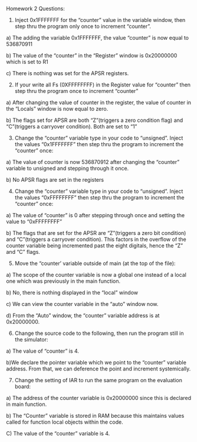 Homework 2 Questions:

1) Inject 0x1FFFFFFF for the “counter” value in the variable window, then step thru the program only once to increment “counter”.

a) The adding the variable 0x1FFFFFFF, the value “counter” is now equal to 536870911

b) The value of the “counter” in the “Register” window is 0x20000000 which is set to R1 

c)  There is nothing was set for the APSR registers.

2) If your write all Fs (0XFFFFFFFF) in the Register value for “counter” then step thru the program once to increment “counter”

a) After changing the value of counter in the register, the value of counter in the “Locals” window is now equal to zero. 

b) The flags set for APSR are both “Z”(triggers a zero condition flag) and “C”(triggers a carryover condition). Both are set to “1”

3) Change the “counter” variable type in your code to “unsigned”. Inject the values “0x1FFFFFFF” then step thru the program to increment the “counter” once:

a)	The value of counter is now 536870912 after changing the “counter” variable to unsigned and stepping through it once.

b)	No APSR flags are set in the registers

4) Change the “counter” variable type in your code to “unsigned”. Inject the values “0xFFFFFFFF” then step thru the program to increment the “counter” once:

a)	The value of “counter” is 0 after stepping through once and setting the value to “0xFFFFFFFF”

b)	The flags that are set for the APSR are “Z”(triggers a zero bit condition) and “C”(triggers a carryover condition). This factors in the overflow of the counter variable being incremented past the eight digitals, hence the “Z” and “C” flags.

5) Move the “counter’ variable outside of main (at the top of the file):

a)	The scope of the counter variable is now a global one instead of a local one which was previously in the main function.

b)	No, there is nothing displayed in the “local” window

c)	We can view the counter variable in the “auto” window now.

d)	From the “Auto” window, the “counter” variable address is at 0x20000000.

6) Change the source code to the following, then run the program still in the simulator:

a) The value of “counter” is 4.

b)We declare the pointer variable which we point to the “counter” variable address. From that, we can deference the point and increment systemically.

7) Change the setting of IAR to run the same program on the evaluation board:

a) The address of the counter variable is 0x20000000 since this is declared in main function.

b) The “Counter” variable is stored in RAM because this maintains values called for function local objects within the code.

C) The value of the “counter” variable is 4.
